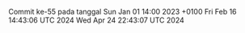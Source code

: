 Commit ke-55 pada tanggal Sun Jan 01 14:00 2023 +0100
Fri Feb 16 14:43:06 UTC 2024
Wed Apr 24 22:43:07 UTC 2024
